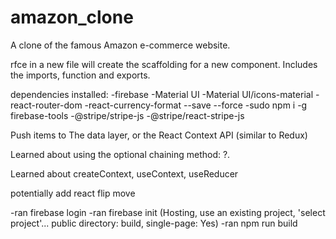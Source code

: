 # amazon_clone
A clone of the famous Amazon e-commerce website.


rfce in a new file will create the scaffolding for a new component. Includes the imports, function and exports.

dependencies installed:
  -firebase
  -Material UI
  -Material UI/icons-material
  -react-router-dom
  -react-currency-format --save --force
  -sudo npm i -g firebase-tools
  -@stripe/stripe-js
  -@stripe/react-stripe-js


Push items to The data layer, or the React Context API (similar to Redux)

Learned about using the optional chaining method: ?.

Learned about createContext, useContext, useReducer

potentially add react flip move

-ran firebase login
-ran firebase init (Hosting, use an existing project, 'select project'... public directory: build, single-page: Yes)
-ran npm run build
